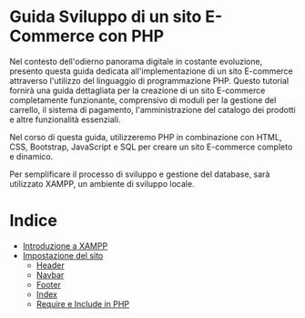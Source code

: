 # Guida Sviluppo di un sito E-Commerce con PHP

Nel contesto dell'odierno panorama digitale in costante evoluzione, presento questa guida dedicata all'implementazione di un sito E-commerce attraverso l'utilizzo del linguaggio di programmazione PHP. Questo tutorial fornirà una guida dettagliata per la creazione di un sito E-commerce completamente funzionante, comprensivo di moduli per la gestione del carrello, il sistema di pagamento, l'amministrazione del catalogo dei prodotti e altre funzionalità essenziali.

Nel corso di questa guida, utilizzeremo PHP in combinazione con HTML, CSS, Bootstrap, JavaScript e SQL per creare un sito E-commerce completo e dinamico.

Per semplificare il processo di sviluppo e gestione del database, sarà utilizzato XAMPP, un ambiente di sviluppo locale. 

# Indice

- [Introduzione a XAMPP](introduzione-a-xampp.md)
- [Impostazione del sito](impostazione-del-sito.md)
   - [Header](header.md)
   - [Navbar](navbar.md)
   - [Footer](footer.md)
   - [Index](index.md)
   - [Require e Include in PHP](require-include-php.md)

